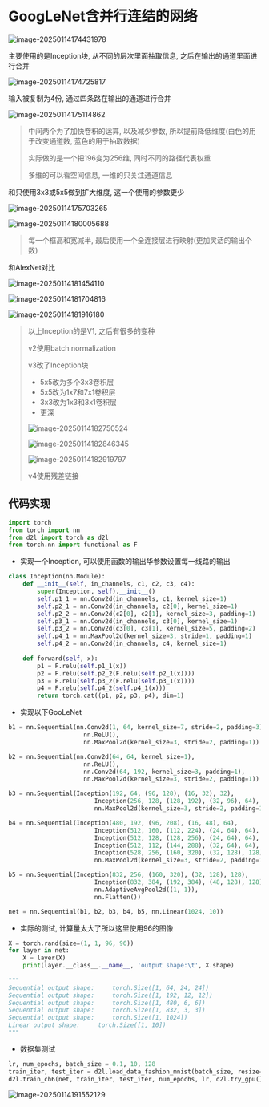 # GoogLeNet含并行连结的网络

![image-20250114174431978](https://picture-01-1316374204.cos.ap-beijing.myqcloud.com/image/202501141744148.png)

主要使用的是Inception块, 从不同的层次里面抽取信息, 之后在输出的通道里面进行合并

![image-20250114174725817](https://picture-01-1316374204.cos.ap-beijing.myqcloud.com/image/202501141747878.png)

输入被复制为4份, 通过四条路在输出的通道进行合并

![image-20250114175114862](https://picture-01-1316374204.cos.ap-beijing.myqcloud.com/image/202501141751965.png)

> 中间两个为了加快卷积的运算, 以及减少参数, 所以提前降低维度(白色的用于改变通道数, 蓝色的用于抽取数据)
>
> 实际做的是一个把196变为256维, 同时不同的路径代表权重
>
> 多维的可以看空间信息, 一维的只关注通道信息

和只使用3x3或5x5做到扩大维度, 这一个使用的参数更少

![image-20250114175703265](https://picture-01-1316374204.cos.ap-beijing.myqcloud.com/image/202501141757345.png)

![image-20250114180005688](https://picture-01-1316374204.cos.ap-beijing.myqcloud.com/image/202501141800753.png)

> 每一个框高和宽减半, 最后使用一个全连接层进行映射(更加灵活的输出个数)

和AlexNet对比

![image-20250114181454110](https://picture-01-1316374204.cos.ap-beijing.myqcloud.com/image/202501141814211.png)

![image-20250114181704816](https://picture-01-1316374204.cos.ap-beijing.myqcloud.com/image/202501141817925.png)

![image-20250114181916180](https://picture-01-1316374204.cos.ap-beijing.myqcloud.com/image/202501141819289.png)

> 以上Inception的是V1, 之后有很多的变种
>
> v2使用batch normalization
>
> v3改了Inception块
>
> + 5x5改为多个3x3卷积层
> + 5x5改为1x7和7x1卷积层
> + 3x3改为1x3和3x1卷积层
> + 更深
>
> ![image-20250114182750524](https://picture-01-1316374204.cos.ap-beijing.myqcloud.com/image/202501141827603.png)
>
> ![image-20250114182846345](https://picture-01-1316374204.cos.ap-beijing.myqcloud.com/image/202501141828455.png)
>
> ![image-20250114182919797](https://picture-01-1316374204.cos.ap-beijing.myqcloud.com/image/202501141829903.png)
>
> v4使用残差链接

## 代码实现

```python
import torch
from torch import nn
from d2l import torch as d2l
from torch.nn import functional as F
```

+ 实现一个Inception, 可以使用函数的输出华参数设置每一线路的输出

```python
class Inception(nn.Module):
    def __init__(self, in_channels, c1, c2, c3, c4):
        super(Inception, self).__init__()
        self.p1_1 = nn.Conv2d(in_channels, c1, kernel_size=1)
        self.p2_1 = nn.Conv2d(in_channels, c2[0], kernel_size=1)
        self.p2_2 = nn.Conv2d(c2[0], c2[1], kernel_size=3, padding=1)
        self.p3_1 = nn.Conv2d(in_channels, c3[0], kernel_size=1)
        self.p3_2 = nn.Conv2d(c3[0], c3[1], kernel_size=5, padding=2)
        self.p4_1 = nn.MaxPool2d(kernel_size=3, stride=1, padding=1)
        self.p4_2 = nn.Conv2d(in_channels, c4, kernel_size=1)
    
    def forward(self, x):
        p1 = F.relu(self.p1_1(x))
        p2 = F.relu(self.p2_2(F.relu(self.p2_1(x))))
        p3 = F.relu(self.p3_2(F.relu(self.p3_1(x))))
        p4 = F.relu(self.p4_2(self.p4_1(x)))
        return torch.cat((p1, p2, p3, p4), dim=1)
```

+ 实现以下GooLeNet

```python
b1 = nn.Sequential(nn.Conv2d(1, 64, kernel_size=7, stride=2, padding=3),
                     nn.ReLU(),
                     nn.MaxPool2d(kernel_size=3, stride=2, padding=1))

b2 = nn.Sequential(nn.Conv2d(64, 64, kernel_size=1),
                     nn.ReLU(),
                     nn.Conv2d(64, 192, kernel_size=3, padding=1),
                     nn.MaxPool2d(kernel_size=3, stride=2, padding=1))

b3 = nn.Sequential(Inception(192, 64, (96, 128), (16, 32), 32),
                        Inception(256, 128, (128, 192), (32, 96), 64),
                        nn.MaxPool2d(kernel_size=3, stride=2, padding=1))

b4 = nn.Sequential(Inception(480, 192, (96, 208), (16, 48), 64),
                        Inception(512, 160, (112, 224), (24, 64), 64),
                        Inception(512, 128, (128, 256), (24, 64), 64),
                        Inception(512, 112, (144, 288), (32, 64), 64),
                        Inception(528, 256, (160, 320), (32, 128), 128),
                        nn.MaxPool2d(kernel_size=3, stride=2, padding=1))

b5 = nn.Sequential(Inception(832, 256, (160, 320), (32, 128), 128),
                        Inception(832, 384, (192, 384), (48, 128), 128),
                        nn.AdaptiveAvgPool2d((1, 1)),
                        nn.Flatten())

net = nn.Sequential(b1, b2, b3, b4, b5, nn.Linear(1024, 10))
```

+ 实际的测试, 计算量太大了所以这里使用96的图像

```python
X = torch.rand(size=(1, 1, 96, 96))
for layer in net:
    X = layer(X)
    print(layer.__class__.__name__, 'output shape:\t', X.shape)
    
"""
Sequential output shape:	 torch.Size([1, 64, 24, 24])
Sequential output shape:	 torch.Size([1, 192, 12, 12])
Sequential output shape:	 torch.Size([1, 480, 6, 6])
Sequential output shape:	 torch.Size([1, 832, 3, 3])
Sequential output shape:	 torch.Size([1, 1024])
Linear output shape:	 torch.Size([1, 10])
"""
```

+ 数据集测试

```python
lr, num_epochs, batch_size = 0.1, 10, 128
train_iter, test_iter = d2l.load_data_fashion_mnist(batch_size, resize=96)
d2l.train_ch6(net, train_iter, test_iter, num_epochs, lr, d2l.try_gpu())
```

![image-20250114191552129](https://picture-01-1316374204.cos.ap-beijing.myqcloud.com/image/202501141915209.png)

